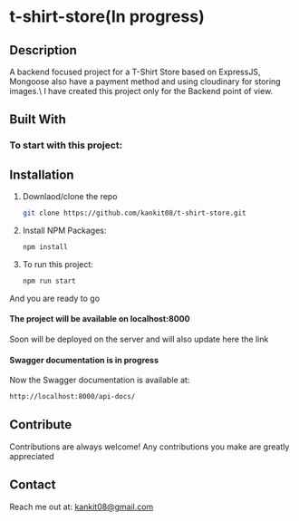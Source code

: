# t-shirt-store(In progress)

## **Description**

A backend focused project for a T-Shirt Store based on ExpressJS, Mongoose also have a payment method and using cloudinary for storing images.\ I have created this project only for the Backend point of view.

## **Built With**

### **To start with this project:**

## Installation

1. Downlaod/clone the repo
   ```bash
   git clone https://github.com/kankit08/t-shirt-store.git
   ```
2. Install NPM Packages:
   ```bash
   npm install
   ```
3. To run this project:
   ```bash
   npm run start
   ```

And you are ready to go

#### **The project will be available on localhost:8000**

Soon will be deployed on the server and will also update here the link

#### **Swagger documentation is in progress**

Now the Swagger documentation is available at:

```bash
http://localhost:8000/api-docs/
```

## Contribute

Contributions are always welcome!
Any contributions you make are greatly appreciated

## Contact

Reach me out at: kankit08@gmail.com
